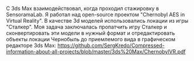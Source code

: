 С 3ds Max взаимодействовал, когда проходил стажировку в SensoramaLab. Я работал над open-source проектом "Chernobyl AES in Virtual Reality". В качестве 3d моделей использовались локации из игры "Сталкер". Моя задача заключалась пропатчить игру Сталкер и сконвертировать эти модели в нужный формат и отредактировать объекты локации Чернобыль до приемлемого вида в графическом редакторе 3ds Max: https://github.com/SergKredo/Compressed-information-about-all-projects/blob/master/3ds%20Max/ChernobylVR.pdf
